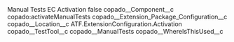 <?xml version="1.0" encoding="UTF-8"?>
<CustomMetadata xmlns="http://soap.sforce.com/2006/04/metadata" xmlns:xsi="http://www.w3.org/2001/XMLSchema-instance" xmlns:xsd="http://www.w3.org/2001/XMLSchema">
    <label>Manual Tests EC Activation</label>
    <protected>false</protected>
    <values>
        <field>copado__Component__c</field>
        <value xsi:type="xsd:string">copado:activateManualTests</value>
    </values>
    <values>
        <field>copado__Extension_Package_Configuration__c</field>
        <value xsi:nil="true"/>
    </values>
    <values>
        <field>copado__Location__c</field>
        <value xsi:type="xsd:string">ATF.ExtensionConfiguration.Activation</value>
    </values>
    <values>
        <field>copado__TestTool__c</field>
        <value xsi:type="xsd:string">copado__ManualTests</value>
    </values>
    <values>
        <field>copado__WhereIsThisUsed__c</field>
        <value xsi:nil="true"/>
    </values>
</CustomMetadata>
